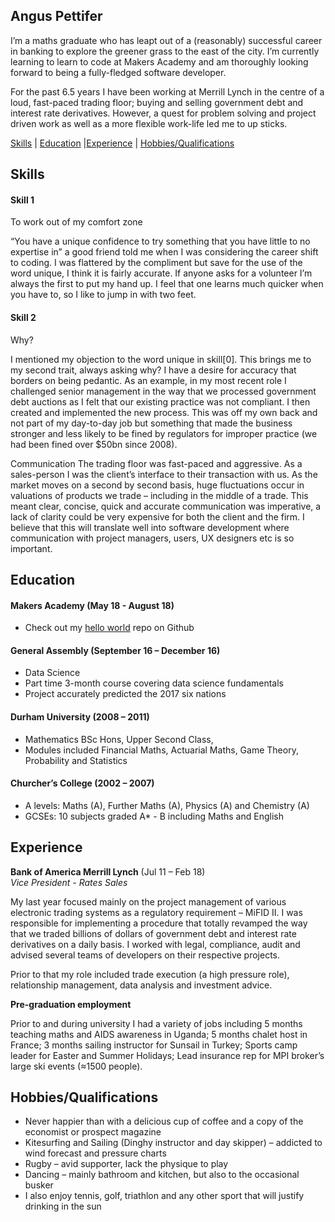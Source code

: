 ## Angus Pettifer

I’m a maths graduate who has leapt out of a (reasonably) successful career in banking to explore the greener grass to the east of the city. I’m currently learning to learn to code at Makers Academy and am thoroughly looking forward to being a fully-fledged software developer.

For the past 6.5 years I have been working at Merrill Lynch in the centre of a loud, fast-paced trading floor; buying and selling government debt and interest rate derivatives. However, a quest for problem solving and project driven work as well as a more flexible work-life led me to up sticks.


[Skills](#skills) | [Education](#education) |[Experience](#experience) | [Hobbies/Qualifications](#hobbies/qualifications)

## Skills

#### Skill 1

To work out of my comfort zone

“You have a unique confidence to try something that you have little to no expertise in” a good friend told me when I was considering the career shift to coding. I was flattered by the compliment but save for the use of the word unique, I think it is fairly accurate. If anyone asks for a volunteer I’m always the first to put my hand up. I feel that one learns much quicker when you have to, so I like to jump in with two feet.


#### Skill 2

Why?

I mentioned my objection to the word unique in skill[0]. This brings me to my second trait, always asking why? I have a desire for accuracy that borders on being pedantic. As an example, in my most recent role I challenged senior management in the way that we processed government debt auctions as I felt that our existing practice was not compliant. I then created and implemented the new process. This was off my own back and not part of my day-to-day job but something that made the business stronger and less likely to be fined by regulators for improper practice (we had been fined over $50bn since 2008).

Communication
The trading floor was fast-paced and aggressive. As a sales-person I was the client’s interface to their transaction with us. As the market moves on a second by second basis, huge fluctuations occur in valuations of products we trade – including in the middle of a trade. This meant clear, concise, quick and accurate communication was imperative, a lack of clarity could be very expensive for both the client and the firm. I believe that this will translate well into software development where communication with project managers, users, UX designers etc is so important.

## Education

#### Makers Academy (May 18 - August 18)

- Check out my [hello world](https://github.com/anguspettifer/hello-world) repo on Github

#### General Assembly (September 16 – December 16)

- Data Science
- Part time 3-month course covering data science fundamentals
- Project accurately predicted the 2017 six nations

#### Durham University (2008 – 2011)

- Mathematics BSc Hons, Upper Second Class,
- Modules included Financial Maths, Actuarial Maths, Game Theory, Probability and Statistics

#### Churcher’s College (2002 – 2007)

- A levels: Maths (A), Further Maths (A), Physics (A) and Chemistry (A)
- GCSEs: 10 subjects graded A* - B including Maths and English

## Experience

**Bank of America Merrill Lynch** (Jul 11 – Feb 18)  
*Vice President - Rates Sales*

My last year focused mainly on the project management of various electronic trading systems as a regulatory requirement – MiFID II. I was responsible for implementing a procedure that totally revamped the way that we traded billions of dollars of government debt and interest rate derivatives on a daily basis. I worked with legal, compliance, audit and advised several teams of developers on their respective projects.

Prior to that my role included trade execution (a high pressure role), relationship management, data analysis and investment advice.

**Pre-graduation employment**

Prior to and during university I had a variety of jobs including 5 months teaching maths and AIDS awareness in Uganda; 5 months chalet host in France; 3 months sailing instructor for Sunsail in Turkey; Sports camp leader for Easter and Summer Holidays; Lead insurance rep for MPI broker’s large ski events (≈1500 people).

## Hobbies/Qualifications

- Never happier than with a delicious cup of coffee and a copy of the economist or prospect magazine
- Kitesurfing and Sailing (Dinghy instructor and day skipper) – addicted to wind forecast and pressure charts
- Rugby – avid supporter, lack the physique to play
- Dancing – mainly bathroom and kitchen, but also to the occasional busker
- I also enjoy tennis, golf, triathlon and any other sport that will justify drinking in the sun
